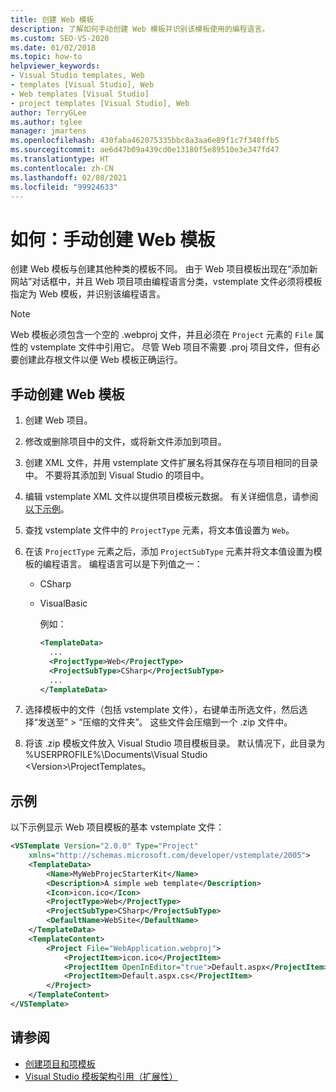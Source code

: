 ```yaml
---
title: 创建 Web 模板
description: 了解如何手动创建 Web 模板并识别该模板使用的编程语言。
ms.custom: SEO-VS-2020
ms.date: 01/02/2018
ms.topic: how-to
helpviewer_keywords:
- Visual Studio templates, Web
- templates [Visual Studio], Web
- Web templates [Visual Studio]
- project templates [Visual Studio], Web
author: TerryGLee
ms.author: tglee
manager: jmartens
ms.openlocfilehash: 430faba462075335bbc8a3aa6e89f1c7f348ffb5
ms.sourcegitcommit: ae6d47b09a439cd0e13180f5e89510e3e347fd47
ms.translationtype: HT
ms.contentlocale: zh-CN
ms.lasthandoff: 02/08/2021
ms.locfileid: "99924633"
---
```

# <a name="how-to-manually-create-web-templates"></a>如何：手动创建 Web 模板

创建 Web 模板与创建其他种类的模板不同。 由于 Web 项目模板出现在“添加新网站”对话框中，并且 Web 项目项由编程语言分类，vstemplate 文件必须将模板指定为 Web 模板，并识别该编程语言。

> [!NOTE]
> Web 模板必须包含一个空的 .webproj 文件，并且必须在 `Project` 元素的 `File` 属性的 vstemplate 文件中引用它。 尽管 Web 项目不需要 .proj 项目文件，但有必要创建此存根文件以便 Web 模板正确运行。

## <a name="to-manually-create-a-web-template"></a>手动创建 Web 模板

1. 创建 Web 项目。

2. 修改或删除项目中的文件，或将新文件添加到项目。

3. 创建 XML 文件，并用 vstemplate 文件扩展名将其保存在与项目相同的目录中。 不要将其添加到 Visual Studio 的项目中。

4. 编辑 vstemplate XML 文件以提供项目模板元数据。 有关详细信息，请参阅[以下示例](#example)。

5. 查找 vstemplate 文件中的 `ProjectType` 元素，将文本值设置为 `Web`。

6. 在该 `ProjectType` 元素之后，添加 `ProjectSubType` 元素并将文本值设置为模板的编程语言。 编程语言可以是下列值之一：

   - CSharp
   - VisualBasic

     例如：

     ```xml
     <TemplateData>
       ...
       <ProjectType>Web</ProjectType>
       <ProjectSubType>CSharp</ProjectSubType>
       ...
     </TemplateData>
     ```

7. 选择模板中的文件（包括 vstemplate 文件），右键单击所选文件，然后选择“发送至” > “压缩的文件夹”。 这些文件会压缩到一个 .zip 文件中。

8. 将该 .zip 模板文件放入 Visual Studio 项目模板目录。 默认情况下，此目录为 %USERPROFILE%\Documents\Visual Studio \<Version\>\ProjectTemplates。

## <a name="example"></a>示例

以下示例显示 Web 项目模板的基本 vstemplate 文件：

```xml
<VSTemplate Version="2.0.0" Type="Project"
    xmlns="http://schemas.microsoft.com/developer/vstemplate/2005">
    <TemplateData>
        <Name>MyWebProjecStarterKit</Name>
        <Description>A simple web template</Description>
        <Icon>icon.ico</Icon>
        <ProjectType>Web</ProjectType>
        <ProjectSubType>CSharp</ProjectSubType>
        <DefaultName>WebSite</DefaultName>
    </TemplateData>
    <TemplateContent>
        <Project File="WebApplication.webproj">
            <ProjectItem>icon.ico</ProjectItem>
            <ProjectItem OpenInEditor="true">Default.aspx</ProjectItem>
            <ProjectItem>Default.aspx.cs</ProjectItem>
        </Project>
    </TemplateContent>
</VSTemplate>
```

## <a name="see-also"></a>请参阅

- [创建项目和项模板](../ide/creating-project-and-item-templates.md)
- [Visual Studio 模板架构引用（扩展性）](../extensibility/visual-studio-template-schema-reference.md)
